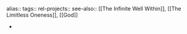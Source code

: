 alias:: 
tags::
rel-projects:: 
see-also:: [[The Infinite Well Within]], [[The Limitless Oneness]], [[God]]

-